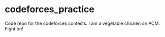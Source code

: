 # codeforces_practice
Code repo for the codeforces contests. I am a vegetable chicken on ACM. Fight on!
